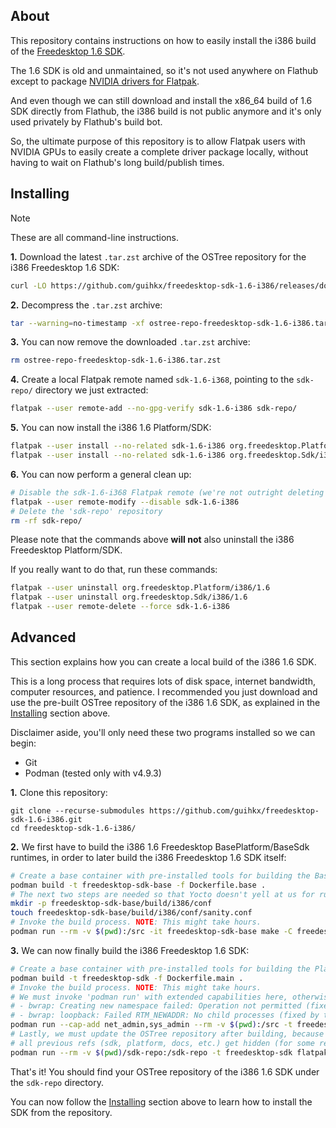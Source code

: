 ## About

This repository contains instructions on how to easily install the i386 build of the [Freedesktop 1.6 SDK](https://github.com/flatpak/freedesktop-sdk-images).

The 1.6 SDK is old and unmaintained, so it's not used anywhere on Flathub except to package [NVIDIA drivers for Flatpak](https://github.com/flathub/org.freedesktop.Platform.GL.nvidia).

And even though we can still download and install the x86_64 build of 1.6 SDK directly from Flathub, the i386 build is not public anymore and it's only used privately by Flathub's build bot.

So, the ultimate purpose of this repository is to allow Flatpak users with NVIDIA GPUs to easily create a complete driver package locally, without having to wait on Flathub's long build/publish times.

## Installing

> [!NOTE]
> These are all command-line instructions.

**1\.** Download the latest `.tar.zst` archive of the OSTree repository for the i386 Freedesktop 1.6 SDK:

```bash
curl -LO https://github.com/guihkx/freedesktop-sdk-1.6-i386/releases/download/1.6-2024-09-03/ostree-repo-freedesktop-sdk-1.6-i386.tar.zst
```

**2\.** Decompress the `.tar.zst` archive:

```bash
tar --warning=no-timestamp -xf ostree-repo-freedesktop-sdk-1.6-i386.tar.zst
```

**3\.** You can now remove the downloaded `.tar.zst` archive:

```bash
rm ostree-repo-freedesktop-sdk-1.6-i386.tar.zst
```

**4\.** Create a local Flatpak remote named `sdk-1.6-i368`, pointing to the `sdk-repo/` directory we just extracted:

```bash
flatpak --user remote-add --no-gpg-verify sdk-1.6-i386 sdk-repo/
```

**5\.** You can now install the i386 1.6 Platform/SDK:

```bash
flatpak --user install --no-related sdk-1.6-i386 org.freedesktop.Platform/i386/1.6
flatpak --user install --no-related sdk-1.6-i386 org.freedesktop.Sdk/i386/1.6
```

**6\.** You can now perform a general clean up:

```bash
# Disable the sdk-1.6-i368 Flatpak remote (we're not outright deleting it because that causes 'flatpak update' to display an annoying warning)
flatpak --user remote-modify --disable sdk-1.6-i386
# Delete the 'sdk-repo' repository
rm -rf sdk-repo/
```

Please note that the commands above **will not** also uninstall the i386 Freedesktop Platform/SDK.

If you really want to do that, run these commands:

```bash
flatpak --user uninstall org.freedesktop.Platform/i386/1.6
flatpak --user uninstall org.freedesktop.Sdk/i386/1.6
flatpak --user remote-delete --force sdk-1.6-i386
```

## Advanced

This section explains how you can create a local build of the i386 1.6 SDK.

This is a long process that requires lots of disk space, internet bandwidth, computer resources, and patience. I recommended you just download and use the pre-built OSTree repository of the i386 1.6 SDK, as explained in the [Installing](#installing) section above.

Disclaimer aside, you'll only need these two programs installed so we can begin:

- Git
- Podman (tested only with v4.9.3)

**1\.** Clone this repository:

```
git clone --recurse-submodules https://github.com/guihkx/freedesktop-sdk-1.6-i386.git
cd freedesktop-sdk-1.6-i386/
```

**2\.** We first have to build the i386 1.6 Freedesktop BasePlatform/BaseSdk runtimes, in order to later build the i386 Freedesktop 1.6 SDK itself:

```bash
# Create a base container with pre-installed tools for building the BasePlatform/BaseSdk.
podman build -t freedesktop-sdk-base -f Dockerfile.base .
# The next two steps are needed so that Yocto doesn't yell at us for running it as "root".
mkdir -p freedesktop-sdk-base/build/i386/conf
touch freedesktop-sdk-base/build/i386/conf/sanity.conf
# Invoke the build process. NOTE: This might take hours.
podman run --rm -v $(pwd):/src -it freedesktop-sdk-base make -C freedesktop-sdk-base ARCH=i386 REPO=../sdk-base-repo
```

**3\.** We can now finally build the i386 Freedesktop 1.6 SDK:

```bash
# Create a base container with pre-installed tools for building the Platform/Sdk.
podman build -t freedesktop-sdk -f Dockerfile.main .
# Invoke the build process. NOTE: This might take hours.
# We must invoke 'podman run' with extended capabilities here, otherwise bubblewrap (used by flatpak-builder) fails with these errors:
# - bwrap: Creating new namespace failed: Operation not permitted (fixed by the sys_admin capability)
# - bwrap: loopback: Failed RTM_NEWADDR: No child processes (fixed by the net_admin capability)
podman run --cap-add net_admin,sys_admin --rm -v $(pwd):/src -t freedesktop-sdk make -C freedesktop-sdk-images ARCH=i386 FB_ARGS='--disable-rofiles-fuse --force-clean' REPO=../sdk-repo
# Lastly, we must update the OSTree repository after building, because after the 'flatpak build-commit-from' call in 'freedesktop-images/Makefile:84',
# all previous refs (sdk, platform, docs, etc.) get hidden (for some reason), and without this we'd be unable to install them with 'flatpak install'.
podman run --rm -v $(pwd)/sdk-repo:/sdk-repo -t freedesktop-sdk flatpak build-update-repo --no-summary-index /sdk-repo
```

That's it! You should find your OSTree repository of the i386 1.6 SDK under the `sdk-repo` directory.

You can now follow the [Installing](#installing) section above to learn how to install the SDK from the repository.
